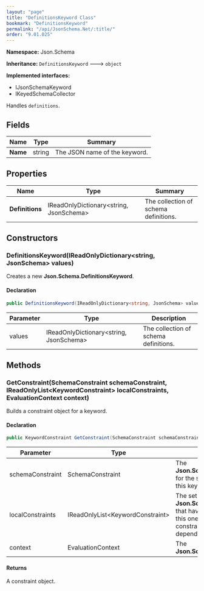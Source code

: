 ```yaml
---
layout: "page"
title: "DefinitionsKeyword Class"
bookmark: "DefinitionsKeyword"
permalink: "/api/JsonSchema.Net/:title/"
order: "9.01.025"
---
```

**Namespace:** Json.Schema

**Inheritance:**
`DefinitionsKeyword`
 🡒 
`object`

**Implemented interfaces:**

- IJsonSchemaKeyword
- IKeyedSchemaCollector

Handles `definitions`.

## Fields

| Name | Type | Summary |
|---|---|---|
| **Name** | string | The JSON name of the keyword. |

## Properties

| Name | Type | Summary |
|---|---|---|
| **Definitions** | IReadOnlyDictionary\<string, JsonSchema\> | The collection of schema definitions. |

## Constructors

### DefinitionsKeyword(IReadOnlyDictionary\<string, JsonSchema\> values)

Creates a new **Json.Schema.DefinitionsKeyword**.

#### Declaration

```c#
public DefinitionsKeyword(IReadOnlyDictionary<string, JsonSchema> values)
```

| Parameter | Type | Description |
|---|---|---|
| values | IReadOnlyDictionary\<string, JsonSchema\> | The collection of schema definitions. |


## Methods

### GetConstraint(SchemaConstraint schemaConstraint, IReadOnlyList\<KeywordConstraint\> localConstraints, EvaluationContext context)

Builds a constraint object for a keyword.

#### Declaration

```c#
public KeywordConstraint GetConstraint(SchemaConstraint schemaConstraint, IReadOnlyList<KeywordConstraint> localConstraints, EvaluationContext context)
```

| Parameter | Type | Description |
|---|---|---|
| schemaConstraint | SchemaConstraint | The **Json.Schema.SchemaConstraint** for the schema object that houses this keyword. |
| localConstraints | IReadOnlyList\<KeywordConstraint\> | The set of other **Json.Schema.KeywordConstraint**s that have been processed prior to this one. Will contain the constraints for keyword dependencies. |
| context | EvaluationContext | The **Json.Schema.EvaluationContext**. |


#### Returns

A constraint object.

